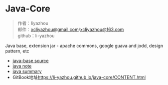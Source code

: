 # Java-Core

> 作者：liyazhou <br/>
> 邮件：xcliyazhou@gmail.com/xcliyazhou@163.com <br/>
> github：li-yazhou


Java base, extension jar - apache commons, google guava and jodd, design pattern, etc

* [java-base source](java-base/src/main/java/javase)
* [java note](note)
* [java summary](summary)
* GitBook地址<https://li-yazhou.github.io/java-core/CONTENT.html>

